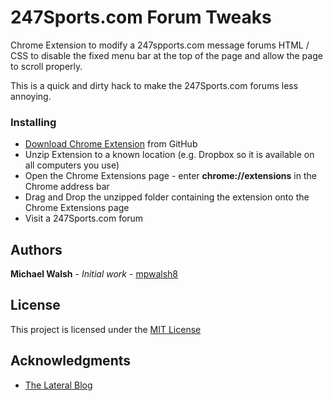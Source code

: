 # 247Sports.com Forum Tweaks

Chrome Extension to modify a 247spports.com message forums HTML / CSS to disable
the fixed menu bar at the top of the page and allow the page to scroll properly.

This is a quick and dirty hack to make the 247Sports.com forums less annoying.

### Installing

* [Download Chrome Extension](https://github.com/mpwalsh8/247sports-forum-tweaks/archive/master.zip) from GitHub
* Unzip Extension to a known location (e.g. Dropbox so it is available on all computers you use)
* Open the Chrome Extensions page - enter **chrome://extensions** in the Chrome address bar
* Drag and Drop the unzipped folder containing the extension onto the Chrome Extensions page
* Visit a 247Sports.com forum


## Authors

**Michael Walsh** - *Initial work* - [mpwalsh8](https://github.com/mpwalsh8)

## License

This project is licensed under the [MIT License](https://opensource.org/licenses/MIT)

## Acknowledgments

* [The Lateral Blog](https://blog.lateral.io/2016/04/create-chrome-extension-modify-websites-html-css)
